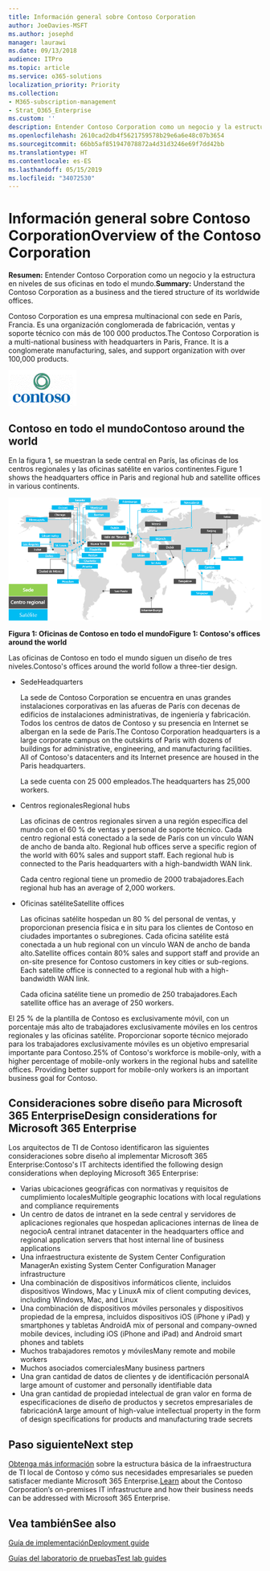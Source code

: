 ```yaml
---
title: Información general sobre Contoso Corporation
author: JoeDavies-MSFT
ms.author: josephd
manager: laurawi
ms.date: 09/13/2018
audience: ITPro
ms.topic: article
ms.service: o365-solutions
localization_priority: Priority
ms.collection:
- M365-subscription-management
- Strat_O365_Enterprise
ms.custom: ''
description: Entender Contoso Corporation como un negocio y la estructura en niveles de sus oficinas en todo el mundo.
ms.openlocfilehash: 2610cad2db4f5621759578b29e6a6e48c07b3654
ms.sourcegitcommit: 66bb5af851947078872a4d31d3246e69f7dd42bb
ms.translationtype: HT
ms.contentlocale: es-ES
ms.lasthandoff: 05/15/2019
ms.locfileid: "34072530"
---
```

# <a name="overview-of-the-contoso-corporation"></a><span data-ttu-id="78cc4-103">Información general sobre Contoso Corporation</span><span class="sxs-lookup"><span data-stu-id="78cc4-103">Overview of the Contoso Corporation</span></span>

<span data-ttu-id="78cc4-104">**Resumen:** Entender Contoso Corporation como un negocio y la estructura en niveles de sus oficinas en todo el mundo.</span><span class="sxs-lookup"><span data-stu-id="78cc4-104">**Summary:** Understand the Contoso Corporation as a business and the tiered structure of its worldwide offices.</span></span>

<span data-ttu-id="78cc4-p101">Contoso Corporation es una empresa multinacional con sede en París, Francia. Es una organización conglomerada de fabricación, ventas y soporte técnico con más de 100 000 productos.</span><span class="sxs-lookup"><span data-stu-id="78cc4-p101">The Contoso Corporation is a multi-national business with headquarters in Paris, France. It is a conglomerate manufacturing, sales, and support organization with over 100,000 products.</span></span>

![](./media/contoso-overview/contoso-icon.png)

## <a name="contoso-around-the-world"></a><span data-ttu-id="78cc4-107">Contoso en todo el mundo</span><span class="sxs-lookup"><span data-stu-id="78cc4-107">Contoso around the world</span></span>

<span data-ttu-id="78cc4-108">En la figura 1, se muestran la sede central en París, las oficinas de los centros regionales y las oficinas satélite en varios continentes.</span><span class="sxs-lookup"><span data-stu-id="78cc4-108">Figure 1 shows the headquarters office in Paris and regional hub and satellite offices in various continents.</span></span>

![](./media/contoso-overview/contoso-overview-fig1.png)

<span data-ttu-id="78cc4-109">**Figura 1: Oficinas de Contoso en todo el mundo**</span><span class="sxs-lookup"><span data-stu-id="78cc4-109">**Figure 1: Contoso's offices around the world**</span></span>
 
<span data-ttu-id="78cc4-110">Las oficinas de Contoso en todo el mundo siguen un diseño de tres niveles.</span><span class="sxs-lookup"><span data-stu-id="78cc4-110">Contoso's offices around the world follow a three-tier design.</span></span>

- <span data-ttu-id="78cc4-111">Sede</span><span class="sxs-lookup"><span data-stu-id="78cc4-111">Headquarters</span></span>

  <span data-ttu-id="78cc4-p102">La sede de Contoso Corporation se encuentra en unas grandes instalaciones corporativas en las afueras de París con decenas de edificios de instalaciones administrativas, de ingeniería y fabricación. Todos los centros de datos de Contoso y su presencia en Internet se albergan en la sede de París.</span><span class="sxs-lookup"><span data-stu-id="78cc4-p102">The Contoso Corporation headquarters is a large corporate campus on the outskirts of Paris with dozens of buildings for administrative, engineering, and manufacturing facilities. All of Contoso's datacenters and its Internet presence are housed in the Paris headquarters.</span></span>

  <span data-ttu-id="78cc4-114">La sede cuenta con 25 000 empleados.</span><span class="sxs-lookup"><span data-stu-id="78cc4-114">The headquarters has 25,000 workers.</span></span>

- <span data-ttu-id="78cc4-115">Centros regionales</span><span class="sxs-lookup"><span data-stu-id="78cc4-115">Regional hubs</span></span>

  <span data-ttu-id="78cc4-p103">Las oficinas de centros regionales sirven a una región específica del mundo con el 60 % de ventas y personal de soporte técnico. Cada centro regional está conectado a la sede de París con un vínculo WAN de ancho de banda alto. </span><span class="sxs-lookup"><span data-stu-id="78cc4-p103">Regional hub offices serve a specific region of the world with 60% sales and support staff. Each regional hub is connected to the Paris headquarters with a high-bandwidth WAN link.</span></span>

  <span data-ttu-id="78cc4-118">Cada centro regional tiene un promedio de 2000 trabajadores.</span><span class="sxs-lookup"><span data-stu-id="78cc4-118">Each regional hub has an average of 2,000 workers.</span></span>

- <span data-ttu-id="78cc4-119">Oficinas satélite</span><span class="sxs-lookup"><span data-stu-id="78cc4-119">Satellite offices</span></span>

  <span data-ttu-id="78cc4-p104">Las oficinas satélite hospedan un 80 % del personal de ventas, y proporcionan presencia física e in situ para los clientes de Contoso en ciudades importantes o subregiones. Cada oficina satélite está conectada a un hub regional con un vínculo WAN de ancho de banda alto.</span><span class="sxs-lookup"><span data-stu-id="78cc4-p104">Satellite offices contain 80% sales and support staff and provide an on-site presence for Contoso customers in key cities or sub-regions. Each satellite office is connected to a regional hub with a high-bandwidth WAN link.</span></span>

  <span data-ttu-id="78cc4-122">Cada oficina satélite tiene un promedio de 250 trabajadores.</span><span class="sxs-lookup"><span data-stu-id="78cc4-122">Each satellite office has an average of 250 workers.</span></span>

<span data-ttu-id="78cc4-p105">El 25 % de la plantilla de Contoso es exclusivamente móvil, con un porcentaje más alto de trabajadores exclusivamente móviles en los centros regionales y las oficinas satélite. Proporcionar soporte técnico mejorado para los trabajadores exclusivamente móviles es un objetivo empresarial importante para Contoso.</span><span class="sxs-lookup"><span data-stu-id="78cc4-p105">25% of Contoso's workforce is mobile-only, with a higher percentage of mobile-only workers in the regional hubs and satellite offices. Providing better support for mobile-only workers is an important business goal for Contoso.</span></span>

## <a name="design-considerations-for-microsoft-365-enterprise"></a><span data-ttu-id="78cc4-125">Consideraciones sobre diseño para Microsoft 365 Enterprise</span><span class="sxs-lookup"><span data-stu-id="78cc4-125">Design considerations for Microsoft 365 Enterprise</span></span>

<span data-ttu-id="78cc4-126">Los arquitectos de TI de Contoso identificaron las siguientes consideraciones sobre diseño al implementar Microsoft 365 Enterprise:</span><span class="sxs-lookup"><span data-stu-id="78cc4-126">Contoso's IT architects identified the following design considerations when deploying Microsoft 365 Enterprise:</span></span> 

- <span data-ttu-id="78cc4-127">Varias ubicaciones geográficas con normativas y requisitos de cumplimiento locales</span><span class="sxs-lookup"><span data-stu-id="78cc4-127">Multiple geographic locations with local regulations and compliance requirements</span></span>
- <span data-ttu-id="78cc4-128">Un centro de datos de intranet en la sede central y servidores de aplicaciones regionales que hospedan aplicaciones internas de línea de negocio</span><span class="sxs-lookup"><span data-stu-id="78cc4-128">A central intranet datacenter in the headquarters office and regional application servers that host internal line of business applications</span></span>
- <span data-ttu-id="78cc4-129">Una infraestructura existente de System Center Configuration Manager</span><span class="sxs-lookup"><span data-stu-id="78cc4-129">An existing System Center Configuration Manager infrastructure</span></span>
- <span data-ttu-id="78cc4-130">Una combinación de dispositivos informáticos cliente, incluidos dispositivos Windows, Mac y Linux</span><span class="sxs-lookup"><span data-stu-id="78cc4-130">A mix of client computing devices, including Windows, Mac, and Linux</span></span>
- <span data-ttu-id="78cc4-131">Una combinación de dispositivos móviles personales y dispositivos propiedad de la empresa, incluidos dispositivos iOS (iPhone y iPad) y smartphones y tabletas Android</span><span class="sxs-lookup"><span data-stu-id="78cc4-131">A mix of personal and company-owned mobile devices, including iOS (iPhone and iPad) and Android smart phones and tablets</span></span>
- <span data-ttu-id="78cc4-132">Muchos trabajadores remotos y móviles</span><span class="sxs-lookup"><span data-stu-id="78cc4-132">Many remote and mobile workers</span></span>
- <span data-ttu-id="78cc4-133">Muchos asociados comerciales</span><span class="sxs-lookup"><span data-stu-id="78cc4-133">Many business partners</span></span>
- <span data-ttu-id="78cc4-134">Una gran cantidad de datos de clientes y de identificación personal</span><span class="sxs-lookup"><span data-stu-id="78cc4-134">A large amount of customer and personally identifiable data</span></span>
- <span data-ttu-id="78cc4-135">Una gran cantidad de propiedad intelectual de gran valor en forma de especificaciones de diseño de productos y secretos empresariales de fabricación</span><span class="sxs-lookup"><span data-stu-id="78cc4-135">A large amount of high-value intellectual property in the form of design specifications for products and manufacturing trade secrets</span></span>

## <a name="next-step"></a><span data-ttu-id="78cc4-136">Paso siguiente</span><span class="sxs-lookup"><span data-stu-id="78cc4-136">Next step</span></span>

<span data-ttu-id="78cc4-137">[Obtenga más información](contoso-infra-needs.md) sobre la estructura básica de la infraestructura de TI local de Contoso y cómo sus necesidades empresariales se pueden satisfacer mediante Microsoft 365 Enterprise.</span><span class="sxs-lookup"><span data-stu-id="78cc4-137">[Learn](contoso-infra-needs.md) about the Contoso Corporation’s on-premises IT infrastructure and how their business needs can be addressed with Microsoft 365 Enterprise.</span></span>

## <a name="see-also"></a><span data-ttu-id="78cc4-138">Vea también</span><span class="sxs-lookup"><span data-stu-id="78cc4-138">See also</span></span>

[<span data-ttu-id="78cc4-139">Guía de implementación</span><span class="sxs-lookup"><span data-stu-id="78cc4-139">Deployment guide</span></span>](deploy-microsoft-365-enterprise.md)

[<span data-ttu-id="78cc4-140">Guías del laboratorio de pruebas</span><span class="sxs-lookup"><span data-stu-id="78cc4-140">Test lab guides</span></span>](m365-enterprise-test-lab-guides.md)



